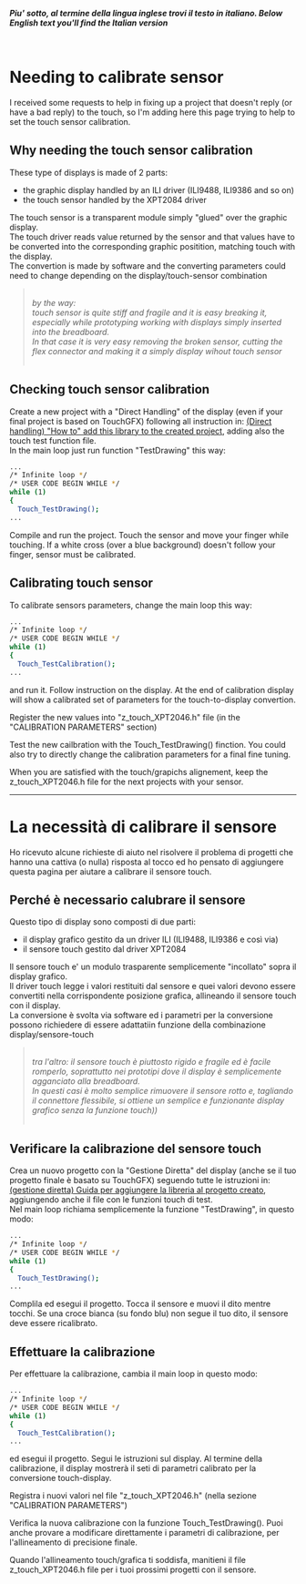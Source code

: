 
_**Piu' sotto, al termine della lingua inglese trovi il testo in italiano. </i>**_
_**Below English text you'll find the Italian version</i>**_

<br>


# Needing to calibrate sensor

I received some requests to help in fixing up a project that doesn't reply (or have a bad reply) to the touch, 
so I'm adding here this page trying to help to set the touch sensor calibration. 

## Why needing the touch sensor calibration

These type of displays is made of 2 parts:<br>
- the graphic display handled by an ILI driver (ILI9488, ILI9386 and so on)<br>
- the touch sensor handled by the XPT2084 driver<br>

The touch sensor is a transparent module simply "glued" over the graphic display.<br>
The touch driver reads value returned by the sensor and that values have to be converted into the corresponding graphic positition, matching touch with the display.<br>
The convertion is made by software and the converting parameters could need to change depending on the display/touch-sensor combination


> <br><em>by the way: <br>touch sensor is quite stiff and fragile and it is easy breaking it, especially while prototyping working with displays simply inserted into the breadboard.<br>
> In that case it is very easy removing the broken sensor, cutting the flex connector and making it a simply display wihout touch sensor<br></em><br> 


## Checking touch sensor calibration

Create a new project with a "Direct Handling" of the display (even if your final project is based on TouchGFX) following all instruction in: [(Direct handling) "How to" add this library to the created project](../3B-DIRECT), adding also the touch test function file.<br> 
In the main loop just run function "TestDrawing" this way:<br>

  ```sh
  ...
  /* Infinite loop */
  /* USER CODE BEGIN WHILE */
  while (1) 			
  {
	Touch_TestDrawing();		
  ...
  ```

Compile and run the project. Touch the sensor and move your finger while touching.
If a white cross (over a blue background) doesn't follow your finger, sensor must be calibrated.



## Calibrating touch sensor

To calibrate sensors parameters, change the main loop this way:<br>


  ```sh
  ...
  /* Infinite loop */
  /* USER CODE BEGIN WHILE */
  while (1) 			
  {
	Touch_TestCalibration();
  ...
  ```

and run it.
Follow instruction on the display.
At the end of calibration display will show a calibrated set of parameters for the touch-to-display convertion.

Register the new values into "z_touch_XPT2046.h" file (in the "CALIBRATION PARAMETERS" section)

Test the new cailbration with the Touch_TestDrawing() finction.
You could also try to directly change the calibration parameters for a final fine tuning.

When you are satisfied with the touch/grapichs alignement, keep the z_touch_XPT2046.h file for the next projects with your sensor.



---


# La necessità di calibrare il sensore

Ho ricevuto alcune richieste di aiuto nel risolvere il problema di progetti che hanno una cattiva (o nulla) risposta al tocco ed 
ho pensato di aggiungere questa pagina per aiutare a calibrare il sensore touch.


## Perché è necessario calubrare il sensore

Questo tipo di display sono composti di due parti:<br>
- il display grafico gestito da un driver ILI (ILI9488, ILI9386 e così via)<br>
- il sensore touch gestito dal driver XPT2084<br>

Il sensore touch e' un modulo trasparente semplicemente "incollato" sopra il display grafico.<br>
Il driver touch legge i valori restituiti dal sensore e quei valori devono essere convertiti nella corrispondente posizione grafica, allineando il sensore touch con il display.<br>
La conversione è svolta via software ed i parametri per la conversione possono richiedere di essere adattatiin funzione della combinazione display/sensore-touch


> <br><em>tra l'altro: il sensore touch è piuttosto rigido e fragile ed è facile romperlo, soprattutto nei prototipi dove il display è semplicemente agganciato alla breadboard.<br>
>In questi casi è molto semplice rimuovere il sensore rotto e, tagliando il connettore flessibile, si ottiene un semplice e funzionante display grafico senza la funzione touch))<br></em><br> 


## Verificare la calibrazione del sensore touch

Crea un nuovo progetto con la "Gestione Diretta" del display (anche se il tuo progetto finale è basato su TouchGFX) seguendo tutte le istruzioni in: [(gestione diretta) Guida per aggiungere la libreria al progetto creato](../3B-DIRECT), aggiungendo anche il file con le funzioni touch di test.<br> 
Nel main loop richiama semplicemente la funzione "TestDrawing", in questo modo:<br>

  ```sh
  ...
  /* Infinite loop */
  /* USER CODE BEGIN WHILE */
  while (1) 			
  {
	Touch_TestDrawing();		
  ...
  ```

Complila ed esegui il progetto. Tocca il sensore e muovi il dito mentre tocchi.
Se una croce bianca (su fondo blu) non segue il tuo dito, il sensore deve essere ricalibrato.



## Effettuare la calibrazione

Per effettuare la calibrazione, cambia il main loop in questo modo:<br>


  ```sh
  ...
  /* Infinite loop */
  /* USER CODE BEGIN WHILE */
  while (1) 			
  {
	Touch_TestCalibration();
  ...
  ```

ed esegui il progetto.
Segui le istruzioni sul display.
Al termine della calibrazione, il display mostrerà il seti di parametri calibrato per la conversione touch-display.

Registra i nuovi valori nel file "z_touch_XPT2046.h" (nella sezione "CALIBRATION PARAMETERS")

Verifica la nuova calibrazione con la funzione Touch_TestDrawing().
Puoi anche provare a modificare direttamente i parametri di calibrazione, per l'allineamento di precisione finale.

Quando l'allineamento touch/grafica ti soddisfa, manitieni il file z_touch_XPT2046.h file per i tuoi prossimi progetti con il sensore.

